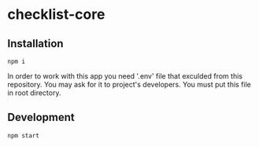 # checklist-core

## Installation

```
npm i
```

In order to work with this app you need '.env' file that exculded from this repository. You may ask for it to project's developers. You must put this file in root directory.

## Development

```
npm start
```
